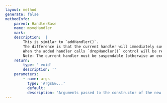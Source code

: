 ```yaml
---
layout: method
generate: false
methodInfo:
    parent: HandlerBase
    name: moveHandler
    mark:  
    description:  |
        This is similar to `addHandler()`.
        The difference is that the current handler will immediately suspend until the created handler complets.
        When the added handler calls `dropHandler()` control will be returned to the current handler at the point it suspended.
        Note- The current handler must be suspendable (otherwise an exception is thrown).See-  <a href="HandlerBase::suspendable">HandlerBase::suspendable</a>
    return:
        type: ' void'
        description: ''
    parameters:
        - name: args
          type: 'Args&&...'
          default: 
          description: 'Arguments passed to the constructor of the new handler'
---
```

